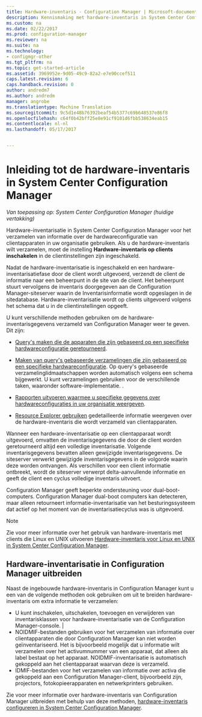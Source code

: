 ```yaml
---
title: Hardware-inventaris - Configuration Manager | Microsoft-documenten
description: Kennismaking met hardware-inventaris in System Center Configuration Manager.
ms.custom: na
ms.date: 02/22/2017
ms.prod: configuration-manager
ms.reviewer: na
ms.suite: na
ms.technology:
- configmgr-other
ms.tgt_pltfrm: na
ms.topic: get-started-article
ms.assetid: 3969952e-9d05-49c9-82a2-e7e90ccef511
caps.latest.revision: 6
caps.handback.revision: 0
author: andredm7
ms.author: andredm
manager: angrobe
ms.translationtype: Machine Translation
ms.sourcegitcommit: 9c5d1e48b76392beaf54b5377c69b648537e86f8
ms.openlocfilehash: c64f0b42bff25e8e91cf9101d6fbb538634eab15
ms.contentlocale: nl-nl
ms.lasthandoff: 05/17/2017


---
```

# <a name="introduction-to-hardware-inventory-in-system-center-configuration-manager"></a>Inleiding tot de hardware-inventaris in System Center Configuration Manager

*Van toepassing op: System Center Configuration Manager (huidige vertakking)*

Hardware-inventarisatie in System Center Configuration Manager voor het verzamelen van informatie over de hardwareconfiguratie van clientapparaten in uw organisatie gebruiken. Als u de hardware-inventaris wilt verzamelen, moet de instelling **Hardware-inventaris op clients inschakelen** in de clientinstellingen zijn ingeschakeld.  

 Nadat de hardware-inventarisatie is ingeschakeld en een hardware-inventarisatiefase door de client wordt uitgevoerd, verzendt de client de informatie naar een beheerpunt in de site van de client. Het beheerpunt stuurt vervolgens de inventaris doorgegeven aan de Configuration Manager-siteserver waarin de Inventarisinformatie wordt opgeslagen in de sitedatabase. Hardware-inventarisatie wordt op clients uitgevoerd volgens het schema dat u in de clientinstellingen opgeeft.  

 U kunt verschillende methoden gebruiken om de hardware-inventarisgegevens verzameld van Configuration Manager weer te geven. Dit zijn:  

-   [Query's maken die de apparaten die zijn gebaseerd op een specifieke hardwareconfiguratie geretourneerd](../../../../core/servers/manage/queries-technical-reference.md).  

-   [Maken van query's gebaseerde verzamelingen die zijn gebaseerd op een specifieke hardwareconfiguratie](../../../../core/clients/manage/collections/introduction-to-collections.md). Op query's gebaseerde verzamelinglidmaatschappen worden automatisch volgens een schema bijgewerkt. U kunt verzamelingen gebruiken voor de verschillende taken, waaronder software-implementatie. .  

-   [Rapporten uitvoeren waarmee u specifieke gegevens over hardwareconfiguraties in uw organisatie weergeven](../../../../core/servers/manage/reporting.md).   

-   [Resource Explorer gebruiken](../../../../core/clients/manage/inventory/use-resource-explorer-to-view-hardware-inventory.md) gedetailleerde informatie weergeven over de hardware-inventaris die wordt verzameld van clientapparaten.   

 Wanneer een hardware-inventarisatie op een clientapparaat wordt uitgevoerd, omvatten de inventarisgegevens die door de client worden geretourneerd altijd een volledige inventarisatie. Volgende inventarisgegevens bevatten alleen gewijzigde inventarisgegevens. De siteserver verwerkt gewijzigde inventarisgegevens in de volgorde waarin deze worden ontvangen. Als verschillen voor een client informatie ontbreekt, wordt de siteserver verwerpt delta-aanvullende informatie en geeft de client een cyclus volledige inventaris uitvoert.  

 Configuration Manager geeft beperkte ondersteuning voor dual-boot-computers. Configuration Manager dual-boot computers kan detecteren, maar alleen retourneert informatie-inventarisatie van het besturingssysteem dat actief op het moment van de inventarisatiecyclus was is uitgevoerd.  

> [!NOTE]  
>  Zie voor meer informatie over het gebruik van hardware-inventaris met clients die Linux en UNIX uitvoeren [Hardware-inventaris voor Linux en UNIX in System Center Configuration Manager](../../../../core/clients/manage/inventory/hardware-inventory-for-linux-and-unix.md).  

## <a name="extending-configuration-manager-hardware-inventory"></a>Hardware-inventarisatie in Configuration Manager uitbreiden  
 Naast de ingebouwde hardware-inventaris in Configuration Manager kunt u een van de volgende methoden ook gebruiken om uit te breiden hardware-inventaris om extra informatie te verzamelen:  

- U kunt inschakelen, uitschakelen, toevoegen en verwijderen van inventarisklassen voor hardware-inventarisatie van de Configuration Manager-console. |  
- NOIDMIF-bestanden gebruiken voor het verzamelen van informatie over clientapparaten die door Configuration Manager kan niet worden geïnventariseerd. Het is bijvoorbeeld mogelijk dat u informatie wilt verzamelen over het activumnummer van een apparaat, dat alleen als label bestaat op het apparaat. NOIDMIF-inventarisatie is automatisch gekoppeld aan het clientapparaat waarvan deze is verzameld.  
- IDMIF-bestanden voor het verzamelen van informatie over activa die gekoppeld aan een Configuration Manager-client, bijvoorbeeld zijn, projectors, fotokopieerapparaten en netwerkprinters gebruiken.  

 Zie voor meer informatie over hardware-inventaris van Configuration Manager uitbreiden met behulp van deze methoden, [hardware-inventaris configureren in System Center Configuration Manager](../../../../core/clients/manage/inventory/configure-hardware-inventory.md).  

